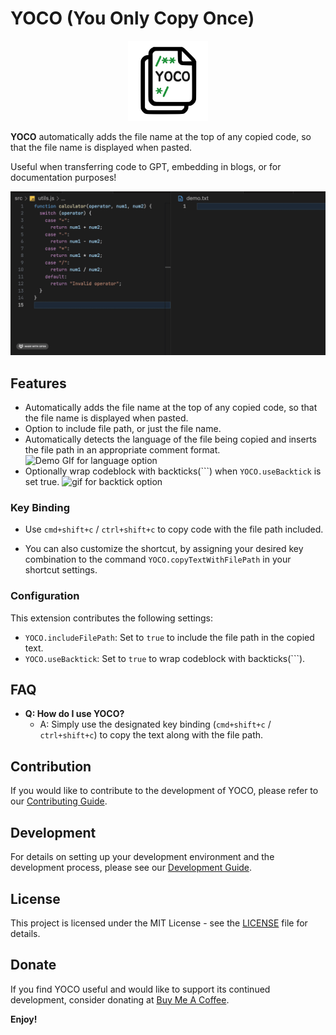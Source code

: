 # YOCO (You Only Copy Once)

<p align="center">
  <img src="images/logo.png" alt="YOCO Logo" width="128px" height="128px">
</p>

**YOCO** automatically adds the file name at the top of any copied code, so that the file name is displayed when pasted.

Useful when transferring code to GPT, embedding in blogs, or for documentation purposes!

![Demo GIF](images/demo.gif)

## Features

- Automatically adds the file name at the top of any copied code, so that the file name is displayed when pasted.
- Option to include file path, or just the file name.
- Automatically detects the language of the file being copied and inserts the file path in an appropriate comment format.
  ![Demo GIf for language option](images/demo_language.gif)
- Optionally wrap codeblock with backticks(```) when `YOCO.useBacktick` is set true.
  ![gif for backtick option](images/demo_backtick.gif)

### Key Binding

- Use `cmd+shift+c` / `ctrl+shift+c` to copy code with the file path included.

- You can also customize the shortcut, by assigning your desired key combination to the command `YOCO.copyTextWithFilePath` in your shortcut settings.

### Configuration

This extension contributes the following settings:

- `YOCO.includeFilePath`: Set to `true` to include the file path in the copied text.
- `YOCO.useBacktick`: Set to `true` to wrap codeblock with backticks(```).

## FAQ

- **Q: How do I use YOCO?**
  - A: Simply use the designated key binding (`cmd+shift+c` / `ctrl+shift+c`) to copy the text along with the file path.

## Contribution

If you would like to contribute to the development of YOCO, please refer to our [Contributing Guide](CONTRIBUTING.md).

## Development

For details on setting up your development environment and the development process, please see our [Development Guide](DEVELOPMENT.md).

## License

This project is licensed under the MIT License - see the [LICENSE](LICENSE) file for details.

## Donate

If you find YOCO useful and would like to support its continued development, consider donating at [Buy Me A Coffee](https://buymeacoffee.com/yoco).

**Enjoy!**
